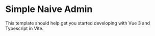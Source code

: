 # Simple Naive Admin

This template should help get you started developing with Vue 3 and Typescript in Vite.
